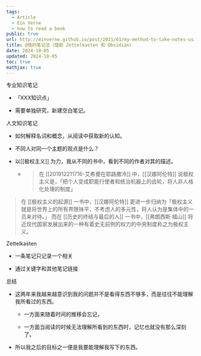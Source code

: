 ```yaml
---
tags:
  - Article
  - Ein Verne
  - how to read a book
public: true
url: http://einverne.github.io/post/2021/01/my-method-to-take-notes-using-zettelkasten-and-obsidian.html
title: @我的笔记法（借助 Zettelkasten 和 Obsidian）
date: 2024-10-05
updated: 2024-10-05
toc: true
mathjax: true
---
```


专业知识笔记

  + 「XXX知识点」

  + 需要单独研究，新建空白笔记。

人文知识笔记

  + 如何解释名词和概念，从阅读中获取新的认知。

  + 不同人对同一个主题的观点是什么？

  + 以[[极权主义]] 为力，我从不同的书中，看到不同的作者对其的描述。

    + > 在 [[201912211716-艾希曼在耶路撒冷]] 中，[[汉娜阿伦特]] 说极权主义是，「把个人变成职能行使者和统治机器上的齿轮，将人非人格化处理的制度」
> 在 [[极权主义的起源]] 一书中，[[汉娜阿伦特]] 更进一步归纳为「极权主义就是将世界上的所有界限抹平，不考虑人的多元性，将人认为是集体中的一员来对待。」
> 而在 [[历史的终结与最后的人]] 一书中，[[弗朗西斯·福山]] 将近现代国家发展出来的一种有着史无前例的权力的中央制度称之为极权主义。

Zettelkasten

  + 一条笔记只记录一个相关

  + 通过关键字和其他笔记链接

总结

  + 这两年来我越来越意识到我的问题并不是看得东西不够多，而是往往不能理解我所看过的东西。

    + 一方面来随着时间的推移会忘记，

    + 一方面当阅读的时候无法理解所看到的东西时，记忆也就没有那么深刻了。

  + 所以我之后的目标之一便是我要能理解我写下的东西。
